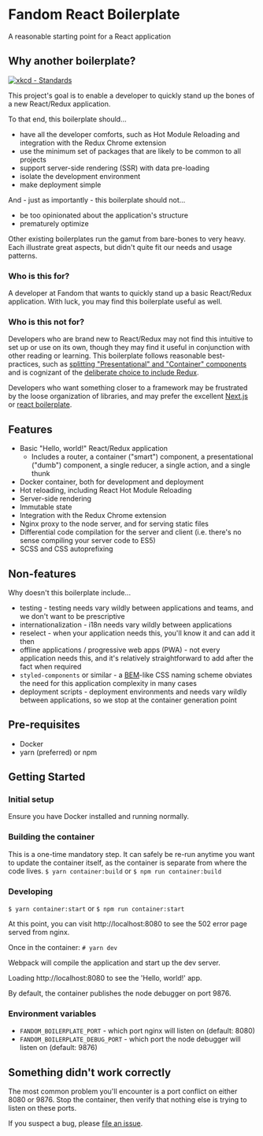 # Fandom React Boilerplate
A reasonable starting point for a React application

## Why another boilerplate?
<a href="https://xkcd.com/927/"><img alt="xkcd - Standards" src="https://imgs.xkcd.com/comics/standards.png" /></a>

This project's goal is to enable a developer to quickly stand up the bones of a new React/Redux application.

To that end, this boilerplate should...
* have all the developer comforts, such as Hot Module Reloading and integration with the Redux Chrome extension
* use the minimum set of packages that are likely to be common to all projects
* support server-side rendering (SSR) with data pre-loading
* isolate the development environment
* make deployment simple

And - just as importantly - this boilerplate should not...
* be too opinionated about the application's structure
* prematurely optimize

Other existing boilerplates run the gamut from bare-bones to very heavy.  Each illustrate great aspects, but didn't quite fit our needs and usage patterns.

### Who is this for?
A developer at Fandom that wants to quickly stand up a basic React/Redux application.  With luck, you may find this boilerplate useful as well.

### Who is this not for?
Developers who are brand new to React/Redux may not find this intuitive to set up or use on its own, though they may find it useful in conjunction with other reading or learning.  This boilerplate follows reasonable best-practices, such as [splitting "Presentational" and "Container" components](https://medium.com/@dan_abramov/smart-and-dumb-components-7ca2f9a7c7d0) and is cognizant of the [deliberate choice to include Redux](https://medium.com/@dan_abramov/you-might-not-need-redux-be46360cf367).

Developers who want something closer to a framework may be frustrated by the loose organization of libraries, and may prefer the excellent [Next.js](https://zeit.co/blog/next5) or [react boilerplate](https://www.reactboilerplate.com/).

## Features
* Basic "Hello, world!" React/Redux application
  * Includes a router, a container ("smart") component, a presentational ("dumb") component, a single reducer, a single action, and a single thunk
* Docker container, both for development and deployment
* Hot reloading, including React Hot Module Reloading
* Server-side rendering
* Immutable state
* Integration with the Redux Chrome extension
* Nginx proxy to the node server, and for serving static files
* Differential code compilation for the server and client (i.e. there's no sense compiling your server code to ES5)
* SCSS and CSS autoprefixing

## Non-features
Why doesn't this boilerplate include...
* testing - testing needs vary wildly between applications and teams, and we don't want to be prescriptive
* internationalization - i18n needs vary wildly between applications
* reselect - when your application needs this, you'll know it and can add it then
* offline applications / progressive web apps (PWA) - not every application needs this, and it's relatively straightforward to add after the fact when required
* `styled-components` or similar - a [BEM](http://getbem.com/introduction/)-like CSS naming scheme obviates the need for this application complexity in many cases
* deployment scripts - deployment environments and needs vary wildly between applications, so we stop at the container generation point

## Pre-requisites
* Docker
* yarn (preferred) or npm

## Getting Started
### Initial setup
Ensure you have Docker installed and running normally.

### Building the container
This is a one-time mandatory step.  It can safely be re-run anytime you want to update the container itself, as the container is separate from where the code lives.
`$ yarn container:build` or `$ npm run container:build`

### Developing
`$ yarn container:start` or `$ npm run container:start`

At this point, you can visit http://localhost:8080 to see the 502 error page served from nginx.

Once in the container:
`# yarn dev`

Webpack will compile the application and start up the dev server.

Loading http://localhost:8080 to see the 'Hello, world!' app.

By default, the container publishes the node debugger on port 9876.

### Environment variables
* `FANDOM_BOILERPLATE_PORT` - which port nginx will listen on (default: 8080)
* `FANDOM_BOILERPLATE_DEBUG_PORT` - which port the node debugger will listen on (default: 9876)

## Something didn't work correctly
The most common problem you'll encounter is a port conflict on either 8080 or 9876.  Stop the container, then verify that nothing else is trying to listen on these ports.

If you suspect a bug, please [file an issue](/issues).